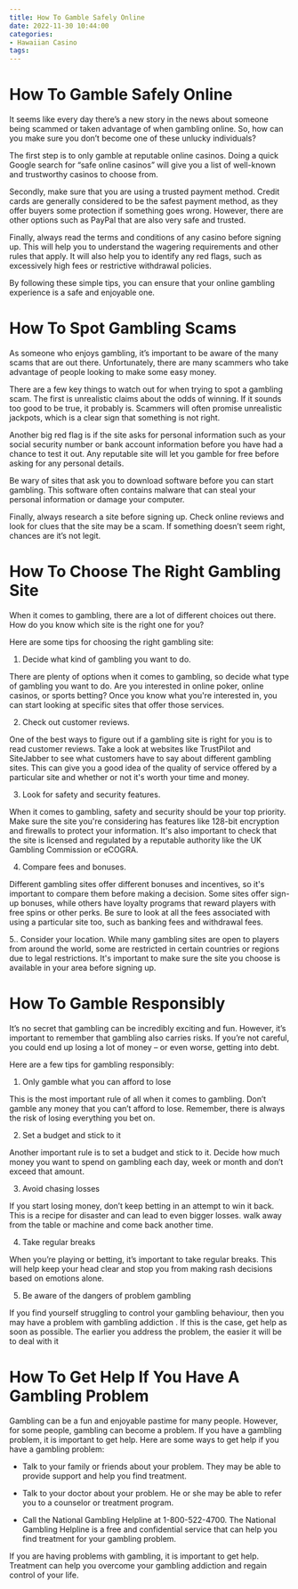```yaml
---
title: How To Gamble Safely Online 
date: 2022-11-30 10:44:00
categories:
- Hawaiian Casino
tags:
---
```



#  How To Gamble Safely Online 

It seems like every day there’s a new story in the news about someone being scammed or taken advantage of when gambling online. So, how can you make sure you don’t become one of these unlucky individuals?

The first step is to only gamble at reputable online casinos. Doing a quick Google search for “safe online casinos” will give you a list of well-known and trustworthy casinos to choose from.

Secondly, make sure that you are using a trusted payment method. Credit cards are generally considered to be the safest payment method, as they offer buyers some protection if something goes wrong. However, there are other options such as PayPal that are also very safe and trusted.

Finally, always read the terms and conditions of any casino before signing up. This will help you to understand the wagering requirements and other rules that apply. It will also help you to identify any red flags, such as excessively high fees or restrictive withdrawal policies.

By following these simple tips, you can ensure that your online gambling experience is a safe and enjoyable one.

#  How To Spot Gambling Scams 

As someone who enjoys gambling, it’s important to be aware of the many scams that are out there. Unfortunately, there are many scammers who take advantage of people looking to make some easy money.

There are a few key things to watch out for when trying to spot a gambling scam. The first is unrealistic claims about the odds of winning. If it sounds too good to be true, it probably is. Scammers will often promise unrealistic jackpots, which is a clear sign that something is not right.

Another big red flag is if the site asks for personal information such as your social security number or bank account information before you have had a chance to test it out. Any reputable site will let you gamble for free before asking for any personal details.

Be wary of sites that ask you to download software before you can start gambling. This software often contains malware that can steal your personal information or damage your computer.

Finally, always research a site before signing up. Check online reviews and look for clues that the site may be a scam. If something doesn’t seem right, chances are it’s not legit.

#  How To Choose The Right Gambling Site 

When it comes to gambling, there are a lot of different choices out there. How do you know which site is the right one for you?

Here are some tips for choosing the right gambling site:

1. Decide what kind of gambling you want to do.

There are plenty of options when it comes to gambling, so decide what type of gambling you want to do. Are you interested in online poker, online casinos, or sports betting? Once you know what you're interested in, you can start looking at specific sites that offer those services.

2. Check out customer reviews.

One of the best ways to figure out if a gambling site is right for you is to read customer reviews. Take a look at websites like TrustPilot and SiteJabber to see what customers have to say about different gambling sites. This can give you a good idea of the quality of service offered by a particular site and whether or not it's worth your time and money.

3. Look for safety and security features.

When it comes to gambling, safety and security should be your top priority. Make sure the site you're considering has features like 128-bit encryption and firewalls to protect your information. It's also important to check that the site is licensed and regulated by a reputable authority like the UK Gambling Commission or eCOGRA.

4. Compare fees and bonuses.

Different gambling sites offer different bonuses and incentives, so it's important to compare them before making a decision. Some sites offer sign-up bonuses, while others have loyalty programs that reward players with free spins or other perks. Be sure to look at all the fees associated with using a particular site too, such as banking fees and withdrawal fees.


5.. Consider your location.
While many gambling sites are open to players from around the world, some are restricted in certain countries or regions due to legal restrictions. It's important to make sure the site you choose is available in your area before signing up.

#  How To Gamble Responsibly 

It’s no secret that gambling can be incredibly exciting and fun. However, it’s important to remember that gambling also carries risks. If you’re not careful, you could end up losing a lot of money – or even worse, getting into debt.

Here are a few tips for gambling responsibly:

1. Only gamble what you can afford to lose

This is the most important rule of all when it comes to gambling. Don’t gamble any money that you can’t afford to lose. Remember, there is always the risk of losing everything you bet on.

2. Set a budget and stick to it

Another important rule is to set a budget and stick to it. Decide how much money you want to spend on gambling each day, week or month and don’t exceed that amount.

3. Avoid chasing losses

If you start losing money, don’t keep betting in an attempt to win it back. This is a recipe for disaster and can lead to even bigger losses. walk away from the table or machine and come back another time.

4. Take regular breaks

When you’re playing or betting, it’s important to take regular breaks. This will help keep your head clear and stop you from making rash decisions based on emotions alone.

5. Be aware of the dangers of problem gambling

If you find yourself struggling to control your gambling behaviour, then you may have a problem with gambling addiction . If this is the case, get help as soon as possible. The earlier you address the problem, the easier it will be to deal with it

#  How To Get Help If You Have A Gambling Problem

Gambling can be a fun and enjoyable pastime for many people. However, for some people, gambling can become a problem. If you have a gambling problem, it is important to get help. Here are some ways to get help if you have a gambling problem:

- Talk to your family or friends about your problem. They may be able to provide support and help you find treatment.

- Talk to your doctor about your problem. He or she may be able to refer you to a counselor or treatment program.

- Call the National Gambling Helpline at 1-800-522-4700. The National Gambling Helpline is a free and confidential service that can help you find treatment for your gambling problem.

If you are having problems with gambling, it is important to get help. Treatment can help you overcome your gambling addiction and regain control of your life.